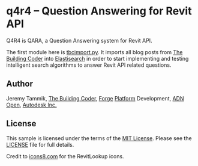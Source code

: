 # q4r4 &ndash; Question Answering for Revit API

Q4R4 is QARA, a Question Answering system for Revit API.

The first module here is [tbcimport.py](tbcimport.py).
It imports all blog posts
from [The Building Coder](http://thebuildingcoder.typepad.com)
into [Elastisearch](https://www.elastic.co) in
order to start implementing and testing intelligent search algorithms to answer Revit API related questions.


## Author

Jeremy Tammik,
[The Building Coder](http://thebuildingcoder.typepad.com),
[Forge](http://forge.autodesk.com) [Platform](https://developer.autodesk.com) Development,
[ADN](http://www.autodesk.com/adn)
[Open](http://www.autodesk.com/adnopen),
[Autodesk Inc.](http://www.autodesk.com)


## License

This sample is licensed under the terms of the [MIT License](http://opensource.org/licenses/MIT).
Please see the [LICENSE](LICENSE) file for full details.

Credit to [icons8.com](https://icons8.com) for the RevitLookup icons.

